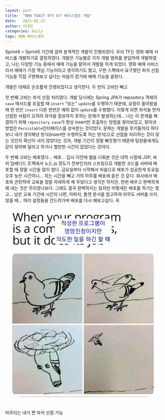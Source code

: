 ```yaml
---
layout: post
title:  "NHN TOAST 루키 8기 베이스캠프 개발"
date:   2021-02-22
author: 이대진
categories: Daily
tags: NHN 베이스캠프
---
```


Sprint4 ~ Sprint5 기간에 걸쳐 본격적인 개발이 진행되었다. 우리 TF는 영화 예매 서비스를 개발하기로 결정하였다. 개발은 기능별로 각자 개발 범위를 분담하여 개발하였고, 나는 다양한 기능 중에서 예매 기능을 맡아서 개발을 하게 되었다. 영화 예매 서비스라서 예매가 가장 핵심 기능이라고 생각하기도 했고, 구현 스펙에서 요구했던 좌석 선점 기능을 직접 구현해보고 싶다는 마음이 컸기에 예매 기능을 골랐다.



개발은 대체로 순조롭게 진행되었다고 생각한다. 두 번의 고비만 빼고



첫 번째 고비는 좌석 선점 처리였다. 개발 당시에는 Spring JPA가 repository 객체의 `save` 메서드를 호출할 때 `insert` "또는" `update`를 수행하기 때문에, 요청이 들어왔을 때 한 번은 `insert`  다른 한번은 예외 없이 `update`를 수행했다. 이렇게 되면 좌석을 먼저 선점한 사람이 오히려 좌석을 점유하지 못하는 문제가 발생하는데... 나는 이 문제를 해결하기 위해 `repository.save`가 항상 insert만 호출하는 방법을 찾아보았고, 찾아낸 방법은 `Persistable`인터페이스를 상속받는 것이었다. 문제는 개발을 루키들끼리 하다보니 내가 생각해낸 방식(insert만 수행하도록 하는 방식)으로 선점을 처리하는 것이 맞는 것인지 확신이 서지 않았다는 것과, 개발 기간이 정말 빠듯했기 때문에 팀원들에게도 같이 찾아봐 달라고 하거나 할만한 시간이 없었다는 것이다.



두 번째 고비는 배포였다... 배포... 입사 이전에 웹을 다뤄본 것은 대학 시절에 JSP, 싸피 임베디드 트랙에서 노드.js 정도가 전부인지라 스프링으로 개발한 코드를 서버에 배포할 때 정말 시간을 많이 썼다. 금요일부터 시작해서 처음으로 배포가 성공한게 토요일 오후 늦은 시간이니... 자는 시간을 빼고 거의 하루를 배포에 쏟은 것 같다. 회사에서 배포와 관련하여 교육을 정말 자세하게 해 주었다고 생각은 하지만, 한번 배우고 완벽하게 해 내는 것은 무리였나보다. 그래도 결국 완벽하지는 않지만 어떻게든 배포를 하기는 했고... 남은 교육 기간에 시간이 나면, 아파치, 톰캣 문서를 참고하여 아무도 서버를 쓰지 않을 때... 여러 설정들을 건드려가며 배포를 다시 해보고싶다. 꼭



![내가 짠 좌석 선점 기능](https://github.com/daejin-lee/daejin-lee.github.io/blob/Centrarium/assets/images/2020-02-22-daily1/001.jpeg?raw=true)

마무리는 내가 짠 좌석 선점 기능